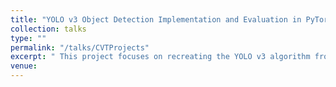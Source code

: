 ```yaml
---
title: "YOLO v3 Object Detection Implementation and Evaluation in PyTorch"
collection: talks
type: ""
permalink: "/talks/CVTProjects"
excerpt: " This project focuses on recreating the YOLO v3 algorithm from scratch using PyTorch, incorporating various data augmentation techniques and evaluating its performance on the MS COCO dataset, revealing challenges and insights into the model's training and inference capabilities." 
venue:  
---
```


